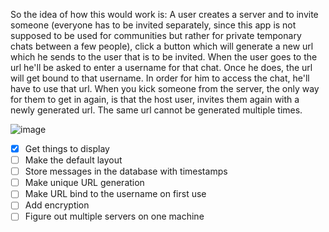 So the idea of how this would work is:
A user creates a server and to invite someone (everyone has to be invited separately, since this app is not supposed to be used for communities but rather for private temponary chats between a few people), click a button which will generate a new url
which he sends to the user that is to be invited. When the user goes to the url he'll be asked to enter a username for that chat. Once he does, the url will get bound to that username. In order for him to access the chat, he'll have to use that url.
When you kick someone from the server, the only way for them to get in again, is that the host user, invites them again with a newly generated url. The same url cannot be generated multiple times.

![image](https://github.com/user-attachments/assets/25265eed-a2f3-49fa-9fa1-3c7e236689a5)


- [x] Get things to display<br>
- [ ] Make the default layout<br>
- [ ] Store messages in the database with timestamps<br>
- [ ] Make unique URL generation<br>
- [ ] Make URL bind to the username on first use<br>
- [ ] Add encryption<br>
- [ ] Figure out multiple servers on one machine<br>
